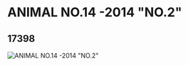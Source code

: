 # ANIMAL NO.14 -2014 "NO.2"
## 17398
![ANIMAL NO.14 -2014 "NO.2"](https://lc-www-live-s.legocdn.com/media/bricks/5/2/6070537.jpg)